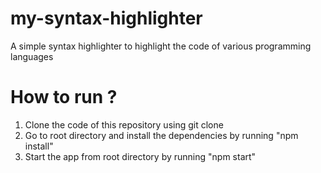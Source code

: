 # my-syntax-highlighter
A simple syntax highlighter to highlight the code of various programming languages

# How to run ?

1) Clone the code of this repository using git clone
2) Go to root directory and install the dependencies by running "npm install"
3) Start the app from root directory by running "npm start"
